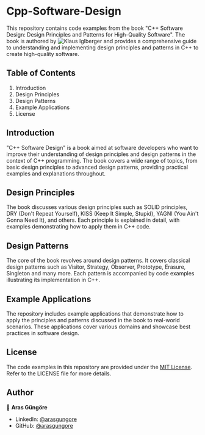 # Cpp-Software-Design

This repository contains code examples from the book "C++ Software Design: Design Principles and Patterns for High-Quality Software". The book is authored by ![Klaus Iglberger](https://github.com/igl42) and provides a comprehensive guide to understanding and implementing design principles and patterns in C++ to create high-quality software.



## Table of Contents

1. Introduction
2. Design Principles
3. Design Patterns
4. Example Applications
5. License



## Introduction

"C++ Software Design" is a book aimed at software developers who want to improve their understanding of design principles and design patterns in the context of C++ programming. The book covers a wide range of topics, from basic design principles to advanced design patterns, providing practical examples and explanations throughout.



## Design Principles

The book discusses various design principles such as SOLID principles, DRY (Don't Repeat Yourself), KISS (Keep It Simple, Stupid), YAGNI (You Ain't Gonna Need It), and others. Each principle is explained in detail, with examples demonstrating how to apply them in C++ code.



## Design Patterns

The core of the book revolves around design patterns. It covers classical design patterns such as Visitor, Strategy, Observer, Prototype, Erasure, Singleton and many more. Each pattern is accompanied by code examples illustrating its implementation in C++.



## Example Applications

The repository includes example applications that demonstrate how to apply the principles and patterns discussed in the book to real-world scenarios. These applications cover various domains and showcase best practices in software design.



## License

The code examples in this repository are provided under the [MIT License](LICENSE). Refer to the LICENSE file for more details.



## Author

👤 **Aras Güngöre**

- LinkedIn: [@arasgungore](https://www.linkedin.com/in/arasgungore)
- GitHub: [@arasgungore](https://github.com/arasgungore)
